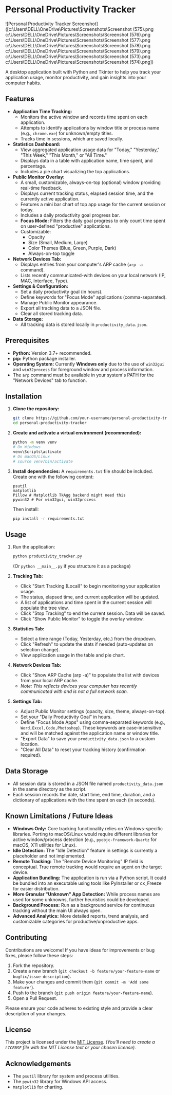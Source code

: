 # Personal Productivity Tracker

![Personal Productivity Tracker Screenshot]([c:\Users\DELL\OneDrive\Pictures\Screenshots\Screenshot (575).png c:\Users\DELL\OneDrive\Pictures\Screenshots\Screenshot (576).png c:\Users\DELL\OneDrive\Pictures\Screenshots\Screenshot (577).png c:\Users\DELL\OneDrive\Pictures\Screenshots\Screenshot (578).png c:\Users\DELL\OneDrive\Pictures\Screenshots\Screenshot (579).png c:\Users\DELL\OneDrive\Pictures\Screenshots\Screenshot (573).png c:\Users\DELL\OneDrive\Pictures\Screenshots\Screenshot (574).png])

A desktop application built with Python and Tkinter to help you track your application usage, monitor productivity, and gain insights into your computer habits.

## Features

*   **Application Time Tracking:**
    *   Monitors the active window and records time spent on each application.
    *   Attempts to identify applications by window title or process name (e.g., `chrome.exe`) for unknown/empty titles.
    *   Tracks time in sessions, which are saved locally.
*   **Statistics Dashboard:**
    *   View aggregated application usage data for "Today," "Yesterday," "This Week," "This Month," or "All Time."
    *   Displays data in a table with application name, time spent, and percentage.
    *   Includes a pie chart visualizing the top applications.
*   **Public Monitor Overlay:**
    *   A small, customizable, always-on-top (optional) window providing real-time feedback.
    *   Displays current tracking status, elapsed session time, and the currently active application.
    *   Features a mini bar chart of top app usage for the current session or today.
    *   Includes a daily productivity goal progress bar.
    *   **Focus Mode:** Filters the daily goal progress to only count time spent on user-defined "productive" applications.
    *   Customizable:
        *   Opacity
        *   Size (Small, Medium, Large)
        *   Color Themes (Blue, Green, Purple, Dark)
        *   Always-on-top toggle
*   **Network Devices Tab:**
    *   Displays entries from your computer's ARP cache (`arp -a` command).
    *   Lists recently communicated-with devices on your local network (IP, MAC, Interface, Type).
*   **Settings & Configuration:**
    *   Set a daily productivity goal (in hours).
    *   Define keywords for "Focus Mode" applications (comma-separated).
    *   Manage Public Monitor appearance.
    *   Export all tracking data to a JSON file.
    *   Clear all stored tracking data.
*   **Data Storage:**
    *   All tracking data is stored locally in `productivity_data.json`.

## Prerequisites

*   **Python:** Version 3.7+ recommended.
*   **pip:** Python package installer.
*   **Operating System:** Currently **Windows only** due to the use of `win32gui` and `win32process` for foreground window and process information.
*   The `arp` command must be available in your system's PATH for the "Network Devices" tab to function.

## Installation

1.  **Clone the repository:**
    ```bash
    git clone https://github.com/your-username/personal-productivity-tracker.git
    cd personal-productivity-tracker
    ```

2.  **Create and activate a virtual environment (recommended):**
    ```bash
    python -m venv venv
    # On Windows
    venv\Scripts\activate
    # On macOS/Linux
    # source venv/bin/activate
    ```

3.  **Install dependencies:**
    A `requirements.txt` file should be included. Create one with the following content:
    ```
    psutil
    matplotlib
    Pillow # Matplotlib TkAgg backend might need this
    pywin32 # For win32gui, win32process
    ```
    Then install:
    ```bash
    pip install -r requirements.txt
    ```

## Usage

1.  Run the application:
    ```bash
    python productivity_tracker.py
    ```
    (Or `python __main__.py` if you structure it as a package)

2.  **Tracking Tab:**
    *   Click "Start Tracking (Local)" to begin monitoring your application usage.
    *   The status, elapsed time, and current application will be updated.
    *   A list of applications and time spent in the current session will populate the tree view.
    *   Click "Stop Tracking" to end the current session. Data will be saved.
    *   Click "Show Public Monitor" to toggle the overlay window.

3.  **Statistics Tab:**
    *   Select a time range (Today, Yesterday, etc.) from the dropdown.
    *   Click "Refresh" to update the stats if needed (auto-updates on selection change).
    *   View application usage in the table and pie chart.

4.  **Network Devices Tab:**
    *   Click "Show ARP Cache (arp -a)" to populate the list with devices from your local ARP cache.
    *   *Note: This reflects devices your computer has recently communicated with and is not a full network scan.*

5.  **Settings Tab:**
    *   Adjust Public Monitor settings (opacity, size, theme, always-on-top).
    *   Set your "Daily Productivity Goal" in hours.
    *   Define "Focus Mode Apps" using comma-separated keywords (e.g., `Word,Excel,Code,Photoshop`). These keywords are case-insensitive and will be matched against the application name or window title.
    *   "Export Data" to save your `productivity_data.json` to a custom location.
    *   "Clear All Data" to reset your tracking history (confirmation required).

## Data Storage

*   All session data is stored in a JSON file named `productivity_data.json` in the same directory as the script.
*   Each session records the date, start time, end time, duration, and a dictionary of applications with the time spent on each (in seconds).

## Known Limitations / Future Ideas

*   **Windows Only:** Core tracking functionality relies on Windows-specific libraries. Porting to macOS/Linux would require different libraries for active window/process detection (e.g., `pyobjc-framework-Quartz` for macOS, X11 utilities for Linux).
*   **Idle Detection:** The "Idle Detection" feature in settings is currently a placeholder and not implemented.
*   **Remote Tracking:** The "Remote Device Monitoring" IP field is conceptual. True remote tracking would require an agent on the target device.
*   **Application Bundling:** The application is run via a Python script. It could be bundled into an executable using tools like PyInstaller or cx_Freeze for easier distribution.
*   **More Granular "Unknown" App Detection:** While process names are used for some unknowns, further heuristics could be developed.
*   **Background Process:** Run as a background service for continuous tracking without the main UI always open.
*   **Advanced Analytics:** More detailed reports, trend analysis, and customizable categories for productive/unproductive apps.

## Contributing

Contributions are welcome! If you have ideas for improvements or bug fixes, please follow these steps:

1.  Fork the repository.
2.  Create a new branch (`git checkout -b feature/your-feature-name` or `bugfix/issue-description`).
3.  Make your changes and commit them (`git commit -m 'Add some feature'`).
4.  Push to the branch (`git push origin feature/your-feature-name`).
5.  Open a Pull Request.

Please ensure your code adheres to existing style and provide a clear description of your changes.

## License

This project is licensed under the [MIT License](LICENSE).
*(You'll need to create a `LICENSE` file with the MIT License text or your chosen license).*

## Acknowledgements

*   The `psutil` library for system and process utilities.
*   The `pywin32` library for Windows API access.
*   `Matplotlib` for charting.